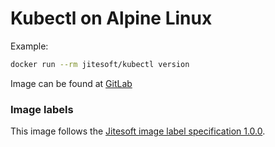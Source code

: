 # Kubectl on Alpine Linux

Example:

```bash 
docker run --rm jitesoft/kubectl version
```

Image can be found at [GitLab](https://gitlab.com/jitesoft/dockerfiles/kubectl)

### Image labels

This image follows the [Jitesoft image label specification 1.0.0](https://gitlab.com/snippets/1866155).
